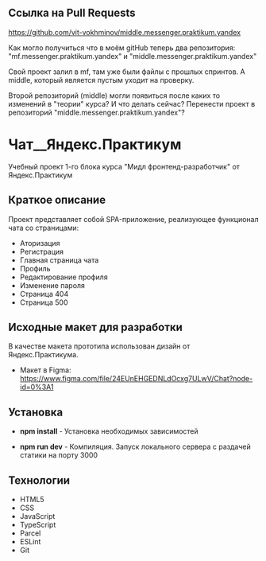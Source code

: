 ## Ссылка на Pull Requests

https://github.com/vit-vokhminov/middle.messenger.praktikum.yandex

Как могло получиться что в моём gitHub теперь два репозитория:
"mf.messenger.praktikum.yandex" и "middle.messenger.praktikum.yandex"

Свой проект залил в mf, там уже были файлы с прошлых спринтов. А middle, который является пустым уходит на проверку.

Второй репозиторий (middle) могли появиться после каких то изменений в "теории" курса?
И что делать сейчас? Перенести проект в репозиторий "middle.messenger.praktikum.yandex"?


# Чат__Яндекс.Практикум

Учебный проект 1-го блока курса "Мидл фронтенд-разработчик" от Яндекс.Практикум

## Краткое описание

Проект представляет собой SPA-приложение, реализующее функционал чата со страницами:

- Аторизация
- Регистрация
- Главная страница чата
- Профиль
- Редактирование профиля
- Изменение пароля
- Страница 404
- Страница 500

## Исходные макет для разработки

В качестве макета прототипа использован дизайн от Яндекс.Практикума.

- Макет в Figma: https://www.figma.com/file/24EUnEHGEDNLdOcxg7ULwV/Chat?node-id=0%3A1

## Установка

 - **npm install** - Установка необходимых зависимостей

 - **npm run dev** - Компиляция. Запуск локального сервера с раздачей статики на порту 3000

## Технологии

 - HTML5
 - CSS
 - JavaScript
 - TypeScript
 - Parcel
 - ESLint
 - Git
